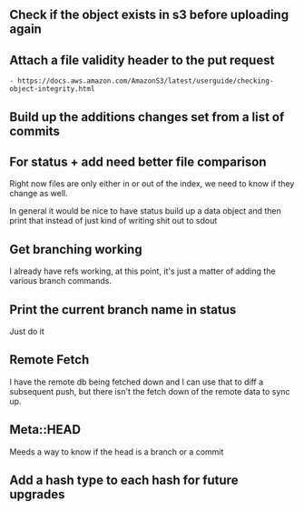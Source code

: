 ## Check if the object exists in s3 before uploading again

## Attach a file validity header to the put request
    - https://docs.aws.amazon.com/AmazonS3/latest/userguide/checking-object-integrity.html

## Build up the additions changes set from a list of commits 

## For status + add need better file comparison

Right now files are only either in or out of the index, we need to know if they
change as well.

In general it would be nice to have status build up a data object and then
print that instead of just kind of writing shit out to sdout


## Get branching working

I already have refs working, at this point, it's just a matter of adding the
various branch commands.

## Print the current branch name in status

Just do it

## Remote Fetch

I have the remote db being fetched down and I can use that to diff a subsequent
push, but there isn't the fetch down of the remote data to sync up.

## Meta::HEAD

Meeds a way to know if the head is a branch or a commit

## Add a hash type to each hash for future upgrades
